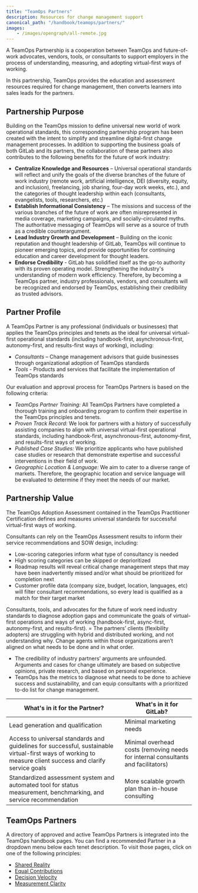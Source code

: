 ```yaml
---
title: "TeamOps Partners"
description: Resources for change management support
canonical_path: "/handbook/teamops/partners/"
images:
    - /images/opengraph/all-remote.jpg
---
```


A TeamOps Partnership is a cooperation between TeamOps and future-of-work advocates, vendors, tools, or consultants to support employers in the process of understanding, measuring, and adopting virtual-first ways of working.

In this partnership, TeamOps provides the education and assessment resources required for change management, then converts learners into sales leads for the partners.

## Partnership Purpose

Building on the TeamOps mission to define universal new world of work operational standards, this corresponding partnership program has been created with the intent to simplify and streamline digital-first change management processes. In addition to supporting the business goals of both GitLab and its partners, the collaboration of these partners also contributes to the following benefits for the future of work industry:

- **Centralize Knowledge and Resources** – Universal operational standards will reflect and unify the goals of the diverse branches of the future of work industry (remote work, artificial intelligence, DEI (diversity, equity, and inclusion), freelancing, job sharing, four-day work weeks, etc.), and the categories of thought leadership within each (consultants, evangelists, tools, researchers, etc.)
- **Establish Informational Consistency** – The missions and success of the various branches of the future of work are often misrepresented in media coverage, marketing campaigns, and socially-circulated myths. The authoritative messaging of TeamOps will serve as a source of truth as a credible counterargument.
- **Lead Industry Growth and Development** – Building on the iconic reputation and thought leadership of GitLab, TeamOps will continue to pioneer emerging topics, and provide opportunities for continuing education and career development for thought leaders.
- **Endorse Credibility** -  GitLab has solidified itself as the go-to authority with its proven operating model. Strengthening the industry's understanding of modern work efficiency. Therefore, by becoming a TeamOps partner, industry professionals, vendors, and consultants will be recognized and endorsed by TeamOps, establishing their credibility as trusted advisors.

## Partner Profile

A TeamOps Partner is any professional (individuals or businesses) that applies the TeamOps principles and tenets as the ideal for universal virtual-first operational standards (including handbook-first, asynchronous-first, autonomy-first, and results-first ways of working), including:

- *Consultants* – Change management advisors that guide businesses through organizational adoption of TeamOps standards
- *Tools* - Products and services that facilitate the implementation of TeamOps standards

Our evaluation and approval process for TeamOps Partners is based on the following criteria:

- *TeamOps Partner Training:* All TeamOps Partners have completed a thorough training and onboarding program to confirm their expertise in the TeamOps principles and tenets.
- *Proven Track Record:* We look for partners with a history of successfully assisting companies to align with universal virtual-first operational standards, including handbook-first, asynchronous-first, autonomy-first, and results-first ways of working.
- *Published Case Studies:* We prioritize applicants who have published case studies or research that demonstrate expertise and successful interventions in their field of work.
- *Geographic Location & Language:* We aim to cater to a diverse range of markets. Therefore, the geographic location and service language will be evaluated to determine if they meet the needs of our market.

## Partnership Value

The TeamOps Adoption Assessment contained in the TeamOps Practitioner Certification defines and measures universal standards for successful virtual-first ways of working.

Consultants can rely on the TeamOps Assessment results to inform their service recommendations and SOW design, including:

- Low-scoring categories inform what type of consultancy is needed
- High scoring categories can be skipped or deprioritized
- Roadmap results will reveal critical change management steps that may have been inadvertently missed and/or what should be prioritized for completion next
- Customer profile data (company size, budget, location, languages, etc) will filter consultant recommendations, so every lead is qualified as a match for their target market

Consultants, tools, and advocates for the future of work need industry standards to diagnose adoption gaps and communicate the goals of virtual-first operations and ways of working (handbook-first, async-first, autonomy-first, and results-first).
= The partners’  clients (flexibility adopters) are struggling with hybrid and distributed working, and not understanding why. Change agents within those organizations aren’t aligned on what needs to be done and in what order.

- The credibility of industry partners’ arguments are unfounded. Arguments and cases for change ultimately are based on subjective opinions, private research, and based on personal experience.
- TeamOps has the metrics to diagnose what needs to be done to achieve success and sustainability, and can equip consultants with a prioritized to-do list for change management.

| What's in it for the Partner? | What's in it for GitLab? |
| ----- | ----- |
| Lead generation and qualification | Minimal marketing needs |
| Access to universal standards and guidelines for successful, sustainable virtual-first ways of working to measure client success and clarify service goals | Minimal overhead costs (removing needs for internal consultants and facilitators) |
| Standardized assessment system and automated tool for status measurement, benchmarking, and service recommendation | More scalable growth plan than in-house consulting |

## TeamOps Partners

A directory of approved and active TeamOps Partners is integrated into the TeamOps handbook pages. You can find a recommended Partner in a dropdown menu below each tenet description. To visit those pages, click on one of the following principles:

- [Shared Reality](/teamops/shared-reality.md)
- [Equal Contributions](/teamops/equal-contributions.md)
- [Decision Velocity](/teamops/decision-velocity.md)
- [Measurement Clarity](/teamops/measurement-clarity.md)
